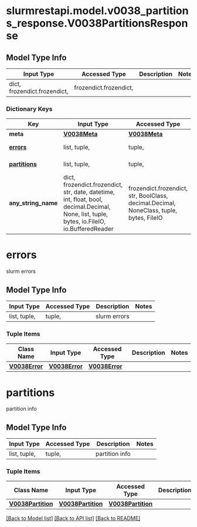 # slurmrestapi.model.v0038_partitions_response.V0038PartitionsResponse

## Model Type Info
Input Type | Accessed Type | Description | Notes
------------ | ------------- | ------------- | -------------
dict, frozendict.frozendict,  | frozendict.frozendict,  |  | 

### Dictionary Keys
Key | Input Type | Accessed Type | Description | Notes
------------ | ------------- | ------------- | ------------- | -------------
**meta** | [**V0038Meta**](V0038Meta.md) | [**V0038Meta**](V0038Meta.md) |  | [optional] 
**[errors](#errors)** | list, tuple,  | tuple,  | slurm errors | [optional] 
**[partitions](#partitions)** | list, tuple,  | tuple,  | partition info | [optional] 
**any_string_name** | dict, frozendict.frozendict, str, date, datetime, int, float, bool, decimal.Decimal, None, list, tuple, bytes, io.FileIO, io.BufferedReader | frozendict.frozendict, str, BoolClass, decimal.Decimal, NoneClass, tuple, bytes, FileIO | any string name can be used but the value must be the correct type | [optional]

# errors

slurm errors

## Model Type Info
Input Type | Accessed Type | Description | Notes
------------ | ------------- | ------------- | -------------
list, tuple,  | tuple,  | slurm errors | 

### Tuple Items
Class Name | Input Type | Accessed Type | Description | Notes
------------- | ------------- | ------------- | ------------- | -------------
[**V0038Error**](V0038Error.md) | [**V0038Error**](V0038Error.md) | [**V0038Error**](V0038Error.md) |  | 

# partitions

partition info

## Model Type Info
Input Type | Accessed Type | Description | Notes
------------ | ------------- | ------------- | -------------
list, tuple,  | tuple,  | partition info | 

### Tuple Items
Class Name | Input Type | Accessed Type | Description | Notes
------------- | ------------- | ------------- | ------------- | -------------
[**V0038Partition**](V0038Partition.md) | [**V0038Partition**](V0038Partition.md) | [**V0038Partition**](V0038Partition.md) |  | 

[[Back to Model list]](../../README.md#documentation-for-models) [[Back to API list]](../../README.md#documentation-for-api-endpoints) [[Back to README]](../../README.md)

